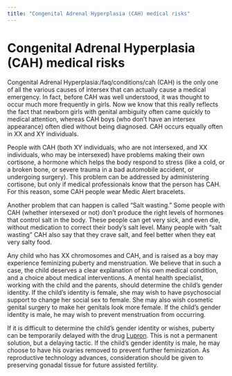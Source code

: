 ```yaml
---
title: "Congenital Adrenal Hyperplasia (CAH) medical risks"
---
```


# Congenital Adrenal Hyperplasia (CAH) medical risks

<p>Congenital Adrenal Hyperplasia:/faq/conditions/cah (<span class="caps">CAH</span>) is the only one of all the various causes of intersex that can actually cause a medical emergency. In fact, before <span class="caps">CAH</span> was well understood, it was thought to occur much more frequently in girls. Now we know that this really reflects the fact that newborn girls with genital ambiguity often came quickly to medical attention, whereas <span class="caps">CAH</span> boys (who don&#8217;t have an intersex appearance) often died without being diagnosed. <span class="caps">CAH</span> occurs equally often in XX and XY individuals.  </p>

<p>People with <span class="caps">CAH</span> (both XY individuals, who are not intersexed, and XX individuals, who may be intersexed) have problems making their own cortisone, a hormone which helps the body respond to stress (like a cold, or a broken bone, or severe trauma in a bad automobile accident, or undergoing surgery). This problem can be addressed by administering cortisone, but only if medical professionals know that the person has <span class="caps">CAH</span>. For this reason, some <span class="caps">CAH</span> people wear Medic Alert bracelets.  </p>

<p>Another problem that can happen is called &#8220;Salt wasting.&#8221; Some people with <span class="caps">CAH</span> (whether intersexed or not) don&#8217;t produce the right levels of hormones that control salt in the body. These people can get very sick, and even die, without medication to correct their body&#8217;s salt level. Many people with &#8220;salt wasting&#8221; <span class="caps">CAH</span> also say that they crave salt, and feel better when they eat very salty food.  </p>

<p>Any child who has XX chromosomes and <span class="caps">CAH</span>, and is raised as a boy may experience feminizing puberty and menstruation. We believe that in such a case, the child deserves a clear explanation of his own medical condition, and a choice about medical interventions. A mental health specialist, working with the child and the parents, should determine the child&#8217;s gender identity. If the child&#8217;s identity is female, she may wish to have psychosocial support to change her social sex to female. She may also wish cosmetic genital surgery to make her genitals look more female. If the child&#8217;s gender identity is male, he may wish to prevent menstruation from occurring.  </p>

<p>If it is difficult to determine the child&#8217;s gender identity or wishes, puberty can be temporarily delayed with the drug <a href="http://www.lupron.com/">Lupron</a>. This is not a permanent solution, but a delaying tactic. If the child&#8217;s gender identity is male, he may choose to have his ovaries removed to prevent further feminization. As reproductive technology advances, consideration should be given to preserving gonadal tissue for future assisted fertility.</p>